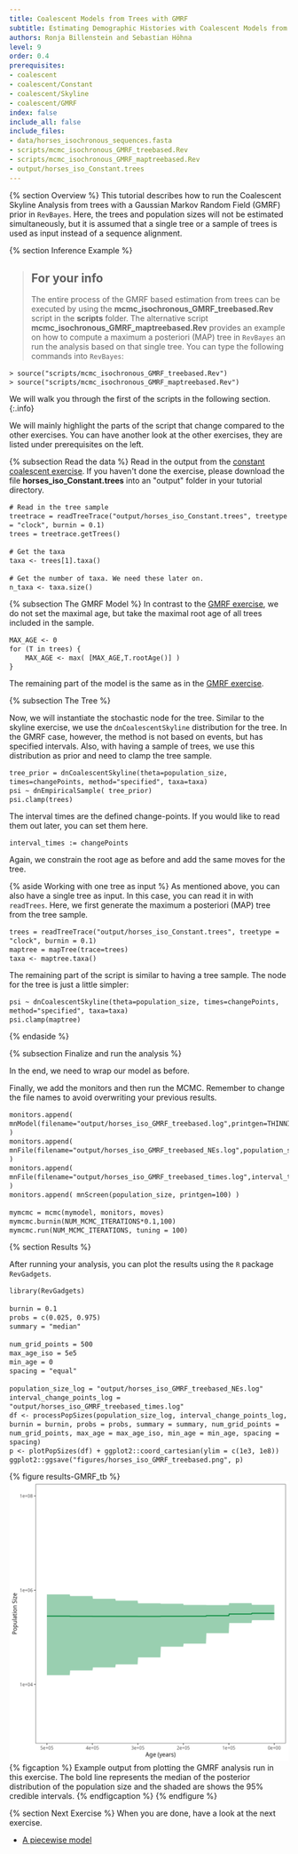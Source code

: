 ```yaml
---
title: Coalescent Models from Trees with GMRF
subtitle: Estimating Demographic Histories with Coalescent Models from Trees using a Gaussian Markov Random Field Prior
authors: Ronja Billenstein and Sebastian Höhna
level: 9
order: 0.4
prerequisites:
- coalescent
- coalescent/Constant
- coalescent/Skyline
- coalescent/GMRF
index: false
include_all: false
include_files:
- data/horses_isochronous_sequences.fasta
- scripts/mcmc_isochronous_GMRF_treebased.Rev
- scripts/mcmc_isochronous_GMRF_maptreebased.Rev
- output/horses_iso_Constant.trees
---
```


{% section Overview %}
This tutorial describes how to run the Coalescent Skyline Analysis from trees with a Gaussian Markov Random Field (GMRF) prior in `RevBayes`.
Here, the trees and population sizes will not be estimated simultaneously, but it is assumed that a single tree or a sample of trees is used as input instead of a sequence alignment.

{% section Inference Example %}

> ## For your info
> The entire process of the GMRF based estimation from trees can be executed by using the **mcmc_isochronous_GMRF_treebased.Rev** script in the **scripts** folder.
> The alternative script **mcmc_isochronous_GMRF_maptreebased.Rev** provides an example on how to compute a maximum a posteriori (MAP) tree in `RevBayes` an run the analysis based on that single tree.
> You can type the following commands into `RevBayes`:
~~~
> source("scripts/mcmc_isochronous_GMRF_treebased.Rev")
> source("scripts/mcmc_isochronous_GMRF_maptreebased.Rev")
~~~
We will walk you through the first of the scripts in the following section.
{:.info}

We will mainly highlight the parts of the script that change compared to the other exercises.
You can have another look at the other exercises, they are listed under prerequisites on the left.

{% subsection Read the data %}
Read in the output from the [constant coalescent exercise]({{base.url}}/tutorials/coalescent/Constant).
If you haven't done the exercise, please download the file **horses_iso_Constant.trees** into an "output" folder in your tutorial directory.

~~~
# Read in the tree sample
treetrace = readTreeTrace("output/horses_iso_Constant.trees", treetype = "clock", burnin = 0.1)
trees = treetrace.getTrees()

# Get the taxa
taxa <- trees[1].taxa()

# Get the number of taxa. We need these later on.
n_taxa <- taxa.size()
~~~

{% subsection The GMRF Model %}
In contrast to the [GMRF exercise]({{base.url}}/tutorials/coalescent/GMRF), we do not set the maximal age, but take the maximal root age of all trees included in the sample.

~~~
MAX_AGE <- 0
for (T in trees) {
    MAX_AGE <- max( [MAX_AGE,T.rootAge()] )
}
~~~

The remaining part of the model is the same as in the [GMRF exercise]({{base.url}}/tutorials/coalescent/GMRF).

{% subsection The Tree %}

Now, we will instantiate the stochastic node for the tree.
Similar to the skyline exercise, we use the `dnCoalescentSkyline` distribution for the tree.
In the GMRF case, however, the method is not based on events, but has specified intervals.
Also, with having a sample of trees, we use this distribution as prior and need to clamp the tree sample.
<!--- **(why dnEmpiricalSample?)** --->
~~~
tree_prior = dnCoalescentSkyline(theta=population_size, times=changePoints, method="specified", taxa=taxa)
psi ~ dnEmpiricalSample( tree_prior)
psi.clamp(trees)
~~~

The interval times are the defined change-points.
If you would like to read them out later, you can set them here.

~~~
interval_times := changePoints
~~~

Again, we constrain the root age as before and add the same moves for the tree.

{% aside Working with one tree as input %}
As mentioned above, you can also have a single tree as input.
In this case, you can read it in with `readTrees`.
Here, we first generate the maximum a posteriori (MAP) tree from the tree sample.
~~~
trees = readTreeTrace("output/horses_iso_Constant.trees", treetype = "clock", burnin = 0.1)
maptree = mapTree(trace=trees)
taxa <- maptree.taxa()
~~~
The remaining part of the script is similar to having a tree sample.
The node for the tree is just a little simpler:
~~~
psi ~ dnCoalescentSkyline(theta=population_size, times=changePoints, method="specified", taxa=taxa)
psi.clamp(maptree)
~~~
{% endaside %}

{% subsection Finalize and run the analysis %}

In the end, we need to wrap our model as before.

Finally, we add the monitors and then run the MCMC.
Remember to change the file names to avoid overwriting your previous results.

~~~
monitors.append( mnModel(filename="output/horses_iso_GMRF_treebased.log",printgen=THINNING) )
monitors.append( mnFile(filename="output/horses_iso_GMRF_treebased_NEs.log",population_size,printgen=THINNING) )
monitors.append( mnFile(filename="output/horses_iso_GMRF_treebased_times.log",interval_times,printgen=THINNING) )
monitors.append( mnScreen(population_size, printgen=100) )

mymcmc = mcmc(mymodel, monitors, moves)
mymcmc.burnin(NUM_MCMC_ITERATIONS*0.1,100)
mymcmc.run(NUM_MCMC_ITERATIONS, tuning = 100)
~~~


{% section Results %}

After running your analysis, you can plot the results using the `R` package `RevGadgets`.

~~~
library(RevGadgets)

burnin = 0.1
probs = c(0.025, 0.975)
summary = "median"

num_grid_points = 500
max_age_iso = 5e5
min_age = 0
spacing = "equal"

population_size_log = "output/horses_iso_GMRF_treebased_NEs.log"
interval_change_points_log = "output/horses_iso_GMRF_treebased_times.log"
df <- processPopSizes(population_size_log, interval_change_points_log, burnin = burnin, probs = probs, summary = summary, num_grid_points = num_grid_points, max_age = max_age_iso, min_age = min_age, spacing = spacing)
p <- plotPopSizes(df) + ggplot2::coord_cartesian(ylim = c(1e3, 1e8))
ggplot2::ggsave("figures/horses_iso_GMRF_treebased.png", p)
~~~

{% figure results-GMRF_tb %}
<img src="figures/horses_iso_GMRF_treebased.png" width="800">
{% figcaption %}
Example output from plotting the GMRF analysis run in this exercise. The bold line represents the median of the posterior distribution of the population size and the shaded are shows the $95\%$ credible intervals.
{% endfigcaption %}
{% endfigure %}

{% section Next Exercise %}
When you are done, have a look at the next exercise.

* [A piecewise model]({{base.url}}/tutorials/coalescent/piecewise)
